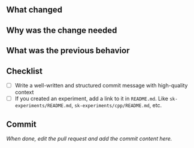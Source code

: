 ## What changed

## Why was the change needed

## What was the previous behavior

## Checklist

- [ ] Write a well-written and structured commit message with high-quality context
- [ ] If you created an experiment, add a link to it in `README.md`. Like `sk-experiments/README.md`, `sk-experiments/cpp/README.md`, etc.

## Commit

_When done, edit the pull request and add the commit content here._
